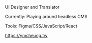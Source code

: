 UI Designer and Translator

Currently: Playing around headless CMS

Tools: Figma/CSS/JavaScript/React

https://ymcheung.tw
